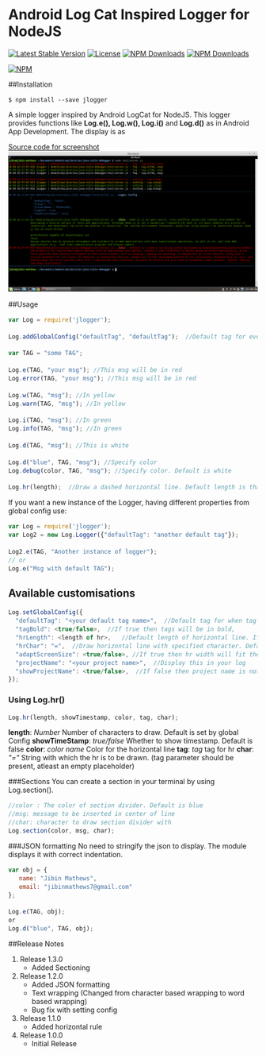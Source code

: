 # Android Log Cat Inspired Logger for NodeJS
[![Latest Stable Version](https://img.shields.io/npm/v/jlogger.svg)](https://www.npmjs.com/package/jlogger)
[![License](https://img.shields.io/npm/l/jlogger.svg)](https://www.npmjs.com/package/jlogger)
[![NPM Downloads](https://img.shields.io/npm/dt/jlogger.svg)](https://www.npmjs.com/package/jlogger)
[![NPM Downloads](https://img.shields.io/npm/dm/jlogger.svg)](https://www.npmjs.com/package/jlogger)

[![NPM](https://nodei.co/npm/jlogger.png?downloads=true&downloadRank=true&stars=true)](https://nodei.co/npm/jlogger/)

##Installation

```
$ npm install --save jlogger
```

A simple logger inspired by Android LogCat for NodeJS.
This logger provides functions like **Log.e(), Log.w(), Log.i()** and **Log.d()** as in Android App Development.
The display is as

<a href="https://github.com/jazzyarchitects/java-inspired-node-logger/blob/master/test/server.js" target="_blank">Source code for screenshot </a>
![Screenshot](https://github.com/jazzyarchitects/java-inspired-node-logger/blob/master/images/shell.png)

##Usage

```js
var Log = require('jlogger');

Log.addGlobalConfig("defaultTag", "defaultTag");  //Default tag for every log

var TAG = "some TAG";

Log.e(TAG, "your msg"); //This msg will be in red
Log.error(TAG, "your msg"); //This msg will be in red

Log.w(TAG, "msg"); //In yellow
Log.warn(TAG, "msg"); //In yellow

Log.i(TAG, "msg"); //In green
Log.info(TAG, "msg"); //In green

Log.d(TAG, "msg"); //This is white

Log.d("blue", TAG, "msg"); //Specify color
Log.debug(color, TAG, "msg"); //Specify color. Default is white

Log.hr(length);  //Draw a dashed horizontal line. Default length is that of the terminal
```

If you want a new instance of the Logger, having different properties from global config use:

```js
var Log = require('jlogger');
var Log2 = new Log.Logger({"defaultTag": "another default tag"});

Log2.e(TAG, "Another instance of logger");
// or
Log.e("Msg with default TAG");

```

## Available customisations

```js
Log.setGlobalConfig({
  "defaultTag": "<your default tag name>",  //Default tag for when tag is not specified
  "tagBold": <true/false>,  //If true then tags will be in bold,
  "hrLength": <length of hr>,   //Default length of horizontal line. If not specified then it fits to terminal size
  "hrChar": "=",  //Draw horizontal line with specified character. Default is "-"
  "adaptScreenSize": <true/false>, //If true then hr width will fit the current terminal size
  "projectName": "<your project name>",  //Display this in your log
  "showProjectName": <true/false>,  //If false then project name is not printing in log. Default is true
});

```


### Using Log.hr()

```js
Log.hr(length, showTimestamp, color, tag, char);
```

**length**: *Number*        Number of characters to draw. Default is set by global Config
**showTimeStamp**:  *true/false*      Whether to show timestamp. Default is false
**color**: *color name*     Color for the horizontal line
**tag**: *tag*     tag for hr
**char**: *"="*     String with which the hr is to be drawn. (tag parameter should be present, atleast an empty placeholder)

###Sections
You can create a section in your terminal by using Log.section().

```js
//color : The color of section divider. Default is blue
//msg: message to be inserted in center of line
//char: character to draw section divider with
Log.section(color, msg, char);
```

###JSON formatting
No need to stringify the json to display. The module displays it with correct indentation.
```js
var obj = {
   name: "Jibin Mathews",
   email: "jibinmathews7@gmail.com"
};

Log.e(TAG, obj);
or
Log.d("blue", TAG, obj);
```


##Release Notes
1. Release 1.3.0
    * Added Sectioning
1. Release 1.2.0
    * Added JSON formatting
    * Text wrapping (Changed from character based wrapping to word based wrapping)
    * Bug fix with setting config
2. Release 1.1.0
    * Added horizontal rule
3. Release 1.0.0
    * Initial Release
